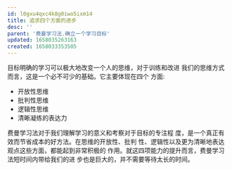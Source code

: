 ```yaml
---
id: l0gxu4qxc4k8g0iwo5ixm14
title: 追求四个方面的进步
desc: ''
parent: '费曼学习法.确立一个学习目标'
updated: 1658035263163
created: 1658033353505
---
```

目标明确的学习可以极大地改变一个人的思维，对于训练和改进 我们的思维方式而言，这是一个必不可少的基础。它主要体现在四个 方面:

- 开放性思维
- 批判性思维
- 逻辑性思维
- 清晰凝练的表达力


费曼学习法对于我们理解学习的意义和考察对于目标的专注程 度，是一个真正有效而节省成本的好方法。在思维的开放性、批判 性、逻辑性以及更为清晰地表达观点这些方面，都能起到非常积极的 作用。就这四项能力的提升而言，费曼学习法短时间内带给我们的进 步也是巨大的，并不需要等待太长的时间。